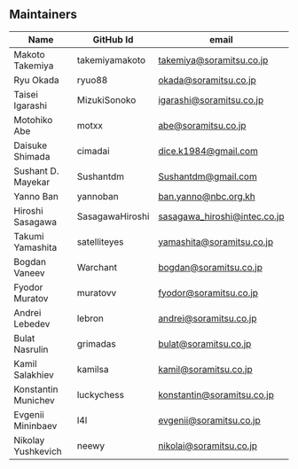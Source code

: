 ## Maintainers

| Name | GitHub Id | email |
|---|---|---|
| Makoto Takemiya | takemiyamakoto | takemiya@soramitsu.co.jp |
| Ryu Okada | ryuo88 | okada@soramitsu.co.jp |
| Taisei Igarashi | MizukiSonoko | igarashi@soramitsu.co.jp |
| Motohiko Abe | motxx | abe@soramitsu.co.jp |
| Daisuke Shimada | cimadai | dice.k1984@gmail.com |
| Sushant D. Mayekar | Sushantdm |  Sushantdm@gmail.com |
| Yanno Ban | yannoban | ban.yanno@nbc.org.kh
| Hiroshi Sasagawa | SasagawaHiroshi | sasagawa_hiroshi@intec.co.jp |
| Takumi Yamashita | satelliteyes | yamashita@soramitsu.co.jp |
| Bogdan Vaneev | Warchant | bogdan@soramitsu.co.jp |
| Fyodor Muratov | muratovv | fyodor@soramitsu.co.jp |
| Andrei Lebedev | lebron | andrei@soramitsu.co.jp |
| Bulat Nasrulin | grimadas | bulat@soramitsu.co.jp |
| Kamil Salakhiev | kamilsa | kamil@soramitsu.co.jp |
| Konstantin Munichev | luckychess | konstantin@soramitsu.co.jp |
| Evgenii Mininbaev | l4l | evgenii@soramitsu.co.jp |
| Nikolay Yushkevich | neewy | nikolai@soramitsu.co.jp |
